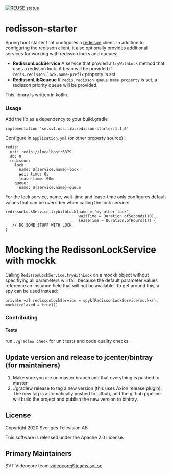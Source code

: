 [![REUSE status](https://api.reuse.software/badge/git.fsfe.org/reuse/api)](https://api.reuse.software/info/git.fsfe.org/reuse/api)

redisson-starter
===

Spring boot starter that configures a [redisson](https://github.com/redisson/redisson) client.
 In addition to configuring the redisson client, it also optionally provides additional services for working with
 redisson locks and queues:
 
 - **RedissonLockService**
 A service that provied a ```tryWithLock``` method that uses a redisson lock. A bean will be provided 
 if `redis.redisson.lock.name-prefix` property is set.
 - **RedissonLibQeueue**
If `redis.redisson.queue.name property` is set, a redisson priority queue will be
provided.

This library is written in kotlin.

### Usage ###

Add the lib as a dependency to your build.gradle

```
implementation 'se.svt.oss.lib:redisson-starter:1.1.0'
```


Configure in `application.yml` (or other property source) :

```
redis:
  uri: redis://localhost:6379
  db: 0
  redisson:
    lock:
      name: ${service.name}-lock
      wait-time: 0s
      lease-time: 60m
    queue:
      name: ${service.name}-queue
```

For the lock service, name, wait-time and lease-time only configures default values that can be overriden when calling 
the 
lock service:

```
redissonLockService.tryWithLock(name = "my-other-lock", 
                                waitTime = Duration.ofSeconds(10),
                                leaseTime = Duration.ofHours(1)) {
   // DO SOME STUFF WITH LOCK
}
```

# Mocking the RedissonLockService with mockk
Calling `RedissonLockService.tryWithLock` on a mockk object without specifiying all parameters will fail, because
the default parameter values reference an instance field that will not be available. To get around this, a spy can
be used instead:
```
private val redissonLockService = spyk(RedissonLockService(mockk(), mockk(relaxed = true)))
``` 

### Contributing ###

#### Tests ####

run `./gradlew check` for unit tests and code quality checks
  
## Update version and release to jcenter/bintray (for maintainers)

1. Make sure you are on master branch and that everything is pushed to master
2. ./gradlew release to tag a new version (this uses Axion release plugin). The new tag is automatically pushed to github,
   and the github pipeline will build the project and publish the new version to bintray.

## License

Copyright 2020 Sveriges Television AB

This software is released under the Apache 2.0 License.

## Primary Maintainers

SVT Videocore team <videocore@teams.svt.se>
